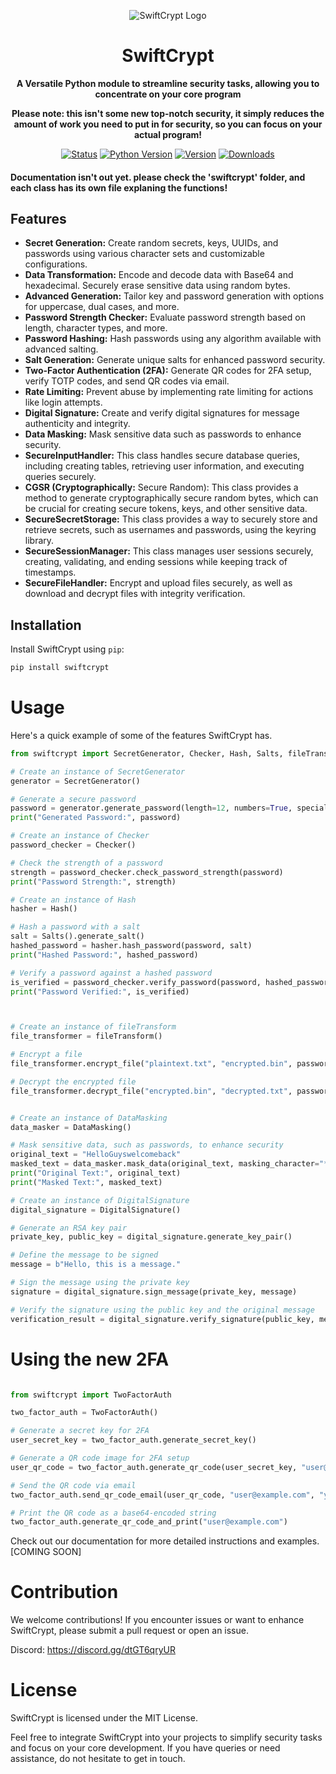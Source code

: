 <p align="center">
  <img src="https://raw.githubusercontent.com/Tech-Tweaks/SwiftCrypt/main/swiftCrypt.png" alt="SwiftCrypt Logo">
</p>

<h1 align="center">SwiftCrypt</h1>

<p align="center">
  <b>A Versatile Python module to streamline security tasks, allowing you to concentrate on your core program</b>
</p>

<p align="center">
  <b>Please note: this isn't some new top-notch security, it simply reduces the amount of work you need to put in for security, so you can focus on your actual program!</b>
</p>

<p align="center">
  <a href="https://pypi.org/project/swiftcrypt/"><img src="https://img.shields.io/pypi/status/swiftcrypt" alt="Status"></a>
  <a href="https://www.python.org/downloads/release"><img src="https://img.shields.io/pypi/pyversions/swiftcrypt" alt="Python Version"></a>
  <a href="https://pypi.org/project/swiftcrypt/"><img src="https://img.shields.io/pypi/v/swiftcrypt" alt="Version"></a>
  <a href="https://pypi.org/project/swiftcrypt/"><img src="https://img.shields.io/pypi/dw/swiftcrypt" alt="Downloads"></a>
</p>

#### Documentation isn't out yet. please check the 'swiftcrypt' folder, and each class has its own file explaning the functions!


## Features

- **Secret Generation:** Create random secrets, keys, UUIDs, and passwords using various character sets and customizable configurations.
- **Data Transformation:** Encode and decode data with Base64 and hexadecimal. Securely erase sensitive data using random bytes.
- **Advanced Generation:** Tailor key and password generation with options for uppercase, dual cases, and more.
- **Password Strength Checker:** Evaluate password strength based on length, character types, and more.
- **Password Hashing:** Hash passwords using any algorithm available with advanced salting.
- **Salt Generation:** Generate unique salts for enhanced password security.
- **Two-Factor Authentication (2FA):** Generate QR codes for 2FA setup, verify TOTP codes, and send QR codes via email.
- **Rate Limiting:** Prevent abuse by implementing rate limiting for actions like login attempts.
- **Digital Signature:** Create and verify digital signatures for message authenticity and integrity.
- **Data Masking:** Mask sensitive data such as passwords to enhance security.
- **SecureInputHandler:** This class handles secure database queries, including creating tables, retrieving user information, and executing queries securely.
- **CGSR (Cryptographically:** Secure Random): This class provides a method to generate cryptographically secure random bytes, which can be crucial for creating secure tokens, keys, and other sensitive data.
- **SecureSecretStorage:** This class provides a way to securely store and retrieve secrets, such as usernames and passwords, using the keyring library.
- **SecureSessionManager:** This class manages user sessions securely, creating, validating, and ending sessions while keeping track of timestamps.
- **SecureFileHandler:** Encrypt and upload files securely, as well as download and decrypt files with integrity verification.



## Installation

Install SwiftCrypt using `pip`:

```bash
pip install swiftcrypt
```
# Usage
Here's a quick example of some of the features SwiftCrypt has.

```python
from swiftcrypt import SecretGenerator, Checker, Hash, Salts, fileTransform, rateLimiter

# Create an instance of SecretGenerator
generator = SecretGenerator()

# Generate a secure password
password = generator.generate_password(length=12, numbers=True, special_characters=True)
print("Generated Password:", password)

# Create an instance of Checker
password_checker = Checker()

# Check the strength of a password
strength = password_checker.check_password_strength(password)
print("Password Strength:", strength)

# Create an instance of Hash
hasher = Hash()

# Hash a password with a salt
salt = Salts().generate_salt()
hashed_password = hasher.hash_password(password, salt)
print("Hashed Password:", hashed_password)

# Verify a password against a hashed password
is_verified = password_checker.verify_password(password, hashed_password, salt)
print("Password Verified:", is_verified)



# Create an instance of fileTransform
file_transformer = fileTransform()

# Encrypt a file
file_transformer.encrypt_file("plaintext.txt", "encrypted.bin", password)

# Decrypt the encrypted file
file_transformer.decrypt_file("encrypted.bin", "decrypted.txt", password)


# Create an instance of DataMasking
data_masker = DataMasking()

# Mask sensitive data, such as passwords, to enhance security
original_text = "HelloGuyswelcomeback"
masked_text = data_masker.mask_data(original_text, masking_character="*", chars_to_mask=4)
print("Original Text:", original_text)
print("Masked Text:", masked_text)

# Create an instance of DigitalSignature
digital_signature = DigitalSignature()

# Generate an RSA key pair
private_key, public_key = digital_signature.generate_key_pair()

# Define the message to be signed
message = b"Hello, this is a message."

# Sign the message using the private key
signature = digital_signature.sign_message(private_key, message)

# Verify the signature using the public key and the original message
verification_result = digital_signature.verify_signature(public_key, message, signature)


```

# Using the new 2FA

```python

from swiftcrypt import TwoFactorAuth

two_factor_auth = TwoFactorAuth()

# Generate a secret key for 2FA
user_secret_key = two_factor_auth.generate_secret_key()

# Generate a QR code image for 2FA setup
user_qr_code = two_factor_auth.generate_qr_code(user_secret_key, "user@example.com")

# Send the QR code via email
two_factor_auth.send_qr_code_email(user_qr_code, "user@example.com", "your_email@gmail.com", "your_email_password")

# Print the QR code as a base64-encoded string
two_factor_auth.generate_qr_code_and_print("user@example.com")
```



Check out our documentation for more detailed instructions and examples. [COMING SOON]

# Contribution
We welcome contributions! If you encounter issues or want to enhance SwiftCrypt, please submit a pull request or open an issue.

Discord: https://discord.gg/dtGT6qryUR

# License
SwiftCrypt is licensed under the MIT License.

Feel free to integrate SwiftCrypt into your projects to simplify security tasks and focus on your core development. If you have queries or need assistance, do not hesitate to get in touch.


